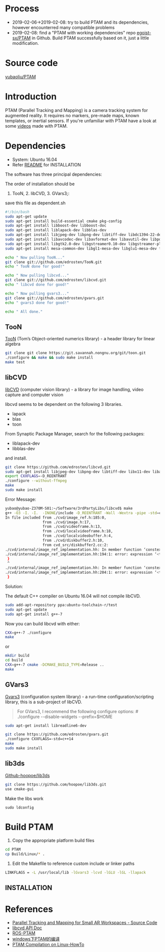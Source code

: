 

# Process

- 2019-02-06->2019-02-08:
 try to build PTAM and its dependencies, however encounterred many compatible problems
- 2019-02-08: find a "PTAM with working dependencies" repo [egoist-sx/PTAM](https://github.com/egoist-sx/PTAM) in Github. Build PTAM successfully based on it, just a little modification.


# Source code

[yubaoliu/PTAM](https://github.com/yubaoliu/PTAM)

# Introduction
 PTAM (Parallel Tracking and Mapping) is a camera tracking system for augmented reality. It requires no markers, pre-made maps, known templates, or inertial sensors. If you're unfamiliar with PTAM have a look at some [videos](http://www.robots.ox.ac.uk/~gk/youtube.html) made with PTAM.


# Dependencies

- System: Ubuntu 16.04
- Refer [README](http://www.robots.ox.ac.uk/~gk/PTAM/README.txt) for INSTALLATION

The software has three principal dependencies:

The order of installation should be
1. TooN, 2. libCVD, 3. GVars3;:

save this file as dependent.sh

```sh
#!/bin/bash
sudo apt-get update
sudo apt-get install build-essential cmake pkg-config
sudo apt-get install libboost-dev libboost-doc
sudo apt-get install liblapack-dev libblas-dev
sudo apt-get install libjpeg-dev libpng-dev libtiff-dev libdc1394-22-dev libv4l-dev
sudo apt-get install libavcodec-dev libavformat-dev libavutil-dev libpostproc-dev libswscale-dev libavdevice-dev libsdl-dev
sudo apt-get install libgtk2.0-dev libgstreamer0.10-dev libgstreamer-plugins-base0.10-dev
sudo apt-get install mesa-common-dev libgl1-mesa-dev libglu1-mesa-dev freeglut3-dev

echo " Now pulling TooN..."
git clone git://github.com/edrosten/TooN.git
echo " TooN done for good!"

echo " Now pulling libcvd..."
git clone git://github.com/edrosten/libcvd.git
echo " libcvd done for good!"

echo " Now pulling gvars3..."
git clone git://github.com/edrosten/gvars.git
echo " gvars3 done for good!"

echo " All done."
```


## TooN
[TooN](http://savannah.nongnu.org/projects/toon/) (Tom’s Object-oriented numerics library) - a header library for linear algebra

```sh
git clone git clone https://git.savannah.nongnu.org/git/toon.git
./configure && make && sudo make install
make test
```

## libCVD
[libCVD](http://www.edwardrosten.com/cvd/) (computer vision library) - a library for image handling, video capture and computer vision

libcvd seems to be dependent on the following 3 libraries.

- lapack
- blas
- toon

From Synaptic Package Manager, search for the following packages:

- liblapack-dev
- libblas-dev

and install.

```sh
git clone https://github.com/edrosten/libcvd.git
sudo apt-get install libjpeg-dev libpng-dev libtiff-dev libx11-dev libavformat-dev libavdevice-dev libavcodec-dev libavutil-dev libswresample-dev libglu-dev libdc1394-22
export CXXFLAGS=-D_REENTRANT
./configure --without-ffmpeg
make
sudo make install
```

Error Message:
```sh
yubao@yubao-Z370M-S01:~/Software/3rdPartyLibs/libcvd$ make
g++ -O3 -I. -I.  -INONE/include -D_REENTRANT -Wall -Wextra -pipe -std=c++14 -ggdb -fPIC -mmmx -msse -msse -msse2 -msse3 -c cvd_src/diskbuffer2.cc -o cvd_src/diskbuffer2.o -MMD -MP -MF cvd_src/diskbuffer2.d
In file included from ./cvd/image_ref.h:185:0,
                 from ./cvd/image.h:17,
                 from ./cvd/videoframe.h:13,
                 from ./cvd/localvideoframe.h:18,
                 from ./cvd/localvideobuffer.h:4,
                 from ./cvd/diskbuffer2.h:10,
                 from cvd_src/diskbuffer2.cc:2:
./cvd/internal/image_ref_implementation.hh: In member function ‘constexpr int& CVD::ImageRef::operator[](int)’:
./cvd/internal/image_ref_implementation.hh:194:1: error: expression ‘<throw-expression>’ is not a constant-expression
 }
 ^
./cvd/internal/image_ref_implementation.hh: In member function ‘constexpr int CVD::ImageRef::operator[](int) const’:
./cvd/internal/image_ref_implementation.hh:204:1: error: expression ‘<throw-expression>’ is not a constant-expression
 }
```

Solution:

The default C++ compiler on Ubuntu 16.04 will not compile libCVD.

```sh
sudo add-apt-repository ppa:ubuntu-toolchain-r/test
sudo apt-get update
sudo apt-get install g++-7
```

Now you can build libcvd with either:

```sh
CXX=g++-7 ./configure
make
```
or

```sh
mkdir build
cd build
CXX=g++-7 cmake -DCMAKE_BUILD_TYPE=Release ..
make
```

## GVars3
[Gvars3](http://www.edwardrosten.com/cvd/gvars3.html) (configuration system library) - a run-time configuration/scripting library, this is a
sub-project of libCVD.

> For GVars3, I recommend the following configure options:
> \# ./configure --disable-widgets --prefix=$HOME

```sh
sudo apt-get install libreadline6-dev

git clone https://github.com/edrosten/gvars.git
./configure CXXFLAGS=-std=c++14
make
sudo make install
```

## lib3ds

[Github-hoopoe/lib3ds](https://github.com/hoopoe/lib3ds)

```sh
git clone https://github.com/hoopoe/lib3ds.git
use cmake-gui
```


Make the libs work

```sudo ldconfig```



# Build PTAM

1. Copy the appropriate platform build files
```sh
cd PTAM
cp Build/Linux/* .
```
1. Edit the Makefile to reference custom include or linker paths
```sh
LINKFLAGS = -L /usr/local/lib -lGvars3 -lcvd -lGLU -lGL -llapack
```


## INSTALLATION


# References
- [Parallel Tracking and Mapping for Small AR Workspaces - Source Code](http://www.robots.ox.ac.uk/~gk/PTAM/)
- [libcvd API Doc](https://codedocs.xyz/edrosten/libcvd/)
- [ROS-PTAM](http://wiki.ros.org/ptam)
- [windows下PTAM的编译](https://blog.csdn.net/cgf_909/article/details/24457771)
- [PTAM Compilation on Linux-HowTo](http://hustcalm.me/blog/2013/09/27/ptam-compilation-on-linux-howto/)

